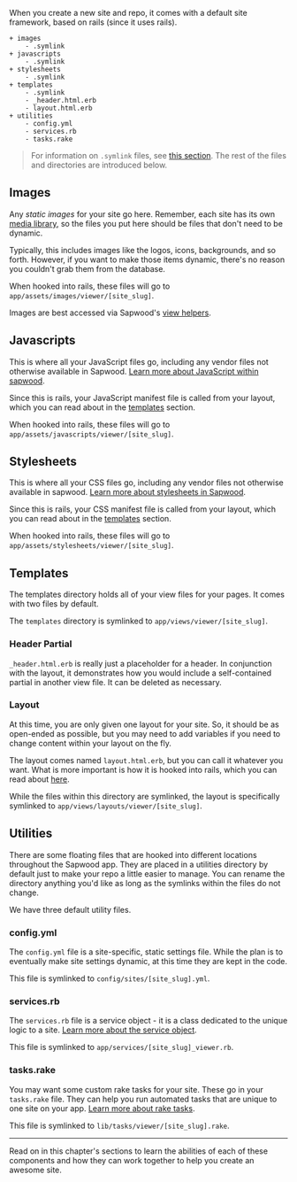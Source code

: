 When you create a new site and repo, it comes with a default site framework, based on rails (since it uses rails).

```text
+ images
    - .symlink
+ javascripts
    - .symlink
+ stylesheets
    - .symlink
+ templates
    - .symlink
    - _header.html.erb
    - layout.html.erb
+ utilities
    - config.yml
    - services.rb
    - tasks.rake
```

> For information on `.symlink` files, see [this section](/docs/writing_code/hooking_into_rails). The rest of the files and directories are introduced below.

Images
----------------

Any *static images* for your site go here. Remember, each site has its own [media library](/docs/building_content/media_library), so the files you put here should be files that don't need to be dynamic.

Typically, this includes images like the logos, icons, backgrounds, and so forth. However, if you want to make those items dynamic, there's no reason you couldn't grab them from the database.

When hooked into rails, these files will go to `app/assets/images/viewer/[site_slug]`.

Images are best accessed via Sapwood's [view helpers](/docs/api_reference/view_helpers).

Javascripts
----------------

This is where all your JavaScript files go, including any vendor files not otherwise available in Sapwood. [Learn more about JavaScript within sapwood](/docs/writing_code/javascripts).

Since this is rails, your JavaScript manifest file is called from your layout, which you can read about in the [templates](#templates) section.

When hooked into rails, these files will go to `app/assets/javascripts/viewer/[site_slug]`.

Stylesheets
----------------

This is where all your CSS files go, including any vendor files not otherwise available in sapwood. [Learn more about stylesheets in Sapwood](/docs/writing_code/stylesheets).

Since this is rails, your CSS manifest file is called from your layout, which you can read about in the [templates](#templates) section.

When hooked into rails, these files will go to `app/assets/stylesheets/viewer/[site_slug]`.

Templates
----------------

The templates directory holds all of your view files for your pages. It comes with two files by default.

The `templates` directory is symlinked to `app/views/viewer/[site_slug]`.

### Header Partial

`_header.html.erb` is really just a placeholder for a header. In conjunction with the layout, it demonstrates how you would include a self-contained partial in another view file. It can be deleted as necessary.

### Layout

At this time, you are only given one layout for your site. So, it should be as open-ended as possible, but you may need to add variables if you need to change content within your layout on the fly.

The layout comes named `layout.html.erb`, but you can call it whatever you want. What is more important is how it is hooked into rails, which you can read about [here](/docs/writing_code/hooking_into_rails).

While the files within this directory are symlinked, the layout is specifically symlinked to `app/views/layouts/viewer/[site_slug]`.


Utilities
----------------

There are some floating files that are hooked into different locations throughout the Sapwood app. They are placed in a utilities directory by default just to make your repo a little easier to manage. You can rename the directory anything you'd like as long as the symlinks within the files do not change.

We have three default utility files.

### config.yml

The `config.yml` file is a site-specific, static settings file. While the plan is to eventually make site settings dynamic, at this time they are kept in the code.

This file is symlinked to `config/sites/[site_slug].yml`.

### services.rb

The `services.rb` file is a service object - it is a class dedicated to the unique logic to a site. [Learn more about the service object](/docs/writing_code/the_service_object).

This file is symlinked to `app/services/[site_slug]_viewer.rb`.

### tasks.rake

You may want some custom rake tasks for your site. These go in your `tasks.rake` file. They can help you run automated tasks that are unique to one site on your app. [Learn more about rake tasks](/docs/writing_code/rake_tasks).

This file is symlinked to `lib/tasks/viewer/[site_slug].rake`.

***

Read on in this chapter's sections to learn the abilities of each of these components and how they can work together to help you create an awesome site.

